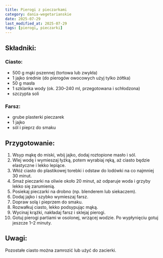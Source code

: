 ```yaml
---
title: Pierogi z pieczarkami
category: dania-wegetarianskie
date: 2025-07-29
last_modified_at: 2025-07-29
tags: [pierogi, pieczarki]
---
```


## Składniki:

### Ciasto:
- 500 g mąki pszennej (tortowa lub zwykła)
- 1 jajko średnie (do pierogów owocowych użyj tylko żółtka)
- 50 g masła
- 1 szklanka wody (ok. 230–240 ml, przegotowana i schłodzona)
- szczypta soli

### Farsz:
- grube plasterki pieczarek
- 1 jajko
- sól i pieprz do smaku

## Przygotowanie:
1. Wsyp mąkę do miski, wbij jajko, dodaj roztopione masło i sól.
2. Wlej wodę i wymieszaj łyżką, potem wyrabiaj ręką, aż ciasto będzie elastyczne i lekko lepiące.
3. Włóż ciasto do plastikowej torebki i odstaw do lodówki na co najmniej 30 minut.
4. Smaż pieczarki na oliwie około 20 minut, aż odparuje woda i grzyby lekko się zarumienią.
5. Posiekaj pieczarki na drobno (np. blenderem lub siekaczem).
6. Dodaj jajko i szybko wymieszaj farsz.
7. Dopraw solą i pieprzem do smaku.
8. Rozwałkuj ciasto, lekko podsypując mąką.
9. Wycinaj krążki, nakładaj farsz i sklejaj pierogi.
10. Gotuj pierogi partiami w osolonej, wrzącej wodzie. Po wypłynięciu gotuj jeszcze 1–2 minuty.

## Uwagi:
Pozostałe ciasto można zamrozić lub użyć do zacierki.

